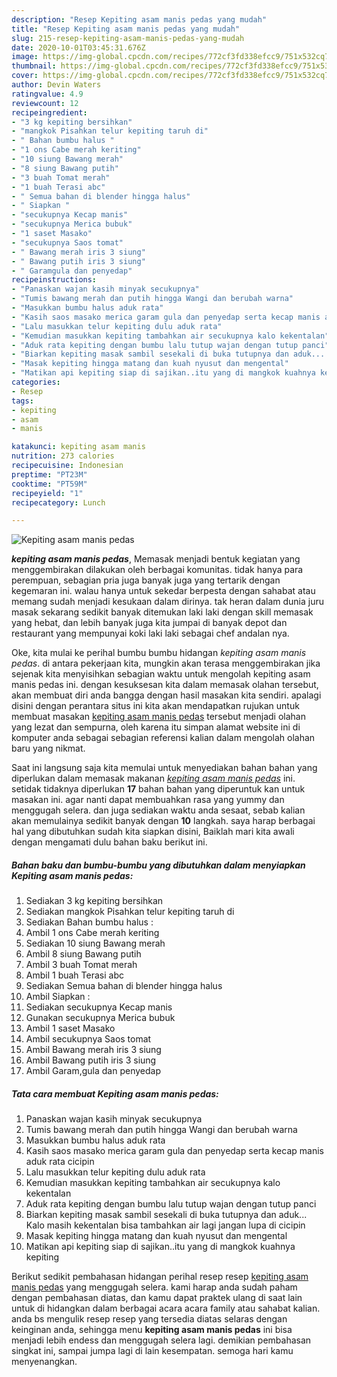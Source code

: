 ```yaml
---
description: "Resep Kepiting asam manis pedas yang mudah"
title: "Resep Kepiting asam manis pedas yang mudah"
slug: 215-resep-kepiting-asam-manis-pedas-yang-mudah
date: 2020-10-01T03:45:31.676Z
image: https://img-global.cpcdn.com/recipes/772cf3fd338efcc9/751x532cq70/kepiting-asam-manis-pedas-foto-resep-utama.jpg
thumbnail: https://img-global.cpcdn.com/recipes/772cf3fd338efcc9/751x532cq70/kepiting-asam-manis-pedas-foto-resep-utama.jpg
cover: https://img-global.cpcdn.com/recipes/772cf3fd338efcc9/751x532cq70/kepiting-asam-manis-pedas-foto-resep-utama.jpg
author: Devin Waters
ratingvalue: 4.9
reviewcount: 12
recipeingredient:
- "3 kg kepiting bersihkan"
- "mangkok Pisahkan telur kepiting taruh di"
- " Bahan bumbu halus "
- "1 ons Cabe merah keriting"
- "10 siung Bawang merah"
- "8 siung Bawang putih"
- "3 buah Tomat merah"
- "1 buah Terasi abc"
- " Semua bahan di blender hingga halus"
- " Siapkan "
- "secukupnya Kecap manis"
- "secukupnya Merica bubuk"
- "1 saset Masako"
- "secukupnya Saos tomat"
- " Bawang merah iris 3 siung"
- " Bawang putih iris 3 siung"
- " Garamgula dan penyedap"
recipeinstructions:
- "Panaskan wajan kasih minyak secukupnya"
- "Tumis bawang merah dan putih hingga Wangi dan berubah warna"
- "Masukkan bumbu halus aduk rata"
- "Kasih saos masako merica garam gula dan penyedap serta kecap manis aduk rata cicipin"
- "Lalu masukkan telur kepiting dulu aduk rata"
- "Kemudian masukkan kepiting tambahkan air secukupnya kalo kekentalan"
- "Aduk rata kepiting dengan bumbu lalu tutup wajan dengan tutup panci"
- "Biarkan kepiting masak sambil sesekali di buka tutupnya dan aduk... Kalo masih kekentalan bisa tambahkan air lagi jangan lupa di cicipin"
- "Masak kepiting hingga matang dan kuah nyusut dan mengental"
- "Matikan api kepiting siap di sajikan..itu yang di mangkok kuahnya kepiting"
categories:
- Resep
tags:
- kepiting
- asam
- manis

katakunci: kepiting asam manis 
nutrition: 273 calories
recipecuisine: Indonesian
preptime: "PT23M"
cooktime: "PT59M"
recipeyield: "1"
recipecategory: Lunch

---
```



![Kepiting asam manis pedas](https://img-global.cpcdn.com/recipes/772cf3fd338efcc9/751x532cq70/kepiting-asam-manis-pedas-foto-resep-utama.jpg)

<b><i>kepiting asam manis pedas</i></b>, Memasak menjadi bentuk kegiatan yang menggembirakan dilakukan oleh berbagai komunitas. tidak hanya para perempuan, sebagian pria juga banyak juga yang tertarik dengan kegemaran ini. walau hanya untuk sekedar berpesta dengan sahabat atau memang sudah menjadi kesukaan dalam dirinya. tak heran dalam dunia juru masak sekarang sedikit banyak ditemukan laki laki dengan skill memasak yang hebat, dan lebih banyak juga kita jumpai di banyak depot dan restaurant yang mempunyai koki laki laki sebagai chef andalan nya.

Oke, kita mulai ke perihal bumbu bumbu hidangan <i>kepiting asam manis pedas</i>. di antara pekerjaan kita, mungkin akan terasa menggembirakan jika sejenak kita menyisihkan sebagian waktu untuk mengolah kepiting asam manis pedas ini. dengan kesuksesan kita dalam memasak olahan tersebut, akan membuat diri anda bangga dengan hasil masakan kita sendiri. apalagi disini dengan perantara situs ini kita akan mendapatkan rujukan untuk membuat masakan <u>kepiting asam manis pedas</u> tersebut menjadi olahan yang lezat dan sempurna, oleh karena itu simpan alamat website ini di komputer anda sebagai sebagian referensi kalian dalam mengolah olahan baru yang nikmat.




Saat ini langsung saja kita memulai untuk menyediakan bahan bahan yang diperlukan dalam memasak makanan <u><i>kepiting asam manis pedas</i></u> ini. setidak tidaknya diperlukan <b>17</b> bahan bahan yang diperuntuk kan untuk masakan ini. agar nanti dapat membuahkan rasa yang yummy dan menggugah selera. dan juga sediakan waktu anda sesaat, sebab kalian akan memulainya sedikit banyak dengan <b>10</b> langkah. saya harap berbagai hal yang dibutuhkan sudah kita siapkan disini, Baiklah mari kita awali dengan mengamati dulu bahan baku berikut ini.

<!--inarticleads1-->

##### Bahan baku dan bumbu-bumbu yang dibutuhkan dalam menyiapkan Kepiting asam manis pedas:

1. Sediakan 3 kg kepiting bersihkan
1. Sediakan mangkok Pisahkan telur kepiting taruh di
1. Sediakan  Bahan bumbu halus :
1. Ambil 1 ons Cabe merah keriting
1. Sediakan 10 siung Bawang merah
1. Ambil 8 siung Bawang putih
1. Ambil 3 buah Tomat merah
1. Ambil 1 buah Terasi abc
1. Sediakan  Semua bahan di blender hingga halus
1. Ambil  Siapkan :
1. Sediakan secukupnya Kecap manis
1. Gunakan secukupnya Merica bubuk
1. Ambil 1 saset Masako
1. Ambil secukupnya Saos tomat
1. Ambil  Bawang merah iris 3 siung
1. Ambil  Bawang putih iris 3 siung
1. Ambil  Garam,gula dan penyedap




<!--inarticleads2-->

##### Tata cara membuat Kepiting asam manis pedas:

1. Panaskan wajan kasih minyak secukupnya
1. Tumis bawang merah dan putih hingga Wangi dan berubah warna
1. Masukkan bumbu halus aduk rata
1. Kasih saos masako merica garam gula dan penyedap serta kecap manis aduk rata cicipin
1. Lalu masukkan telur kepiting dulu aduk rata
1. Kemudian masukkan kepiting tambahkan air secukupnya kalo kekentalan
1. Aduk rata kepiting dengan bumbu lalu tutup wajan dengan tutup panci
1. Biarkan kepiting masak sambil sesekali di buka tutupnya dan aduk... Kalo masih kekentalan bisa tambahkan air lagi jangan lupa di cicipin
1. Masak kepiting hingga matang dan kuah nyusut dan mengental
1. Matikan api kepiting siap di sajikan..itu yang di mangkok kuahnya kepiting




Berikut sedikit pembahasan hidangan perihal resep resep <u>kepiting asam manis pedas</u> yang menggugah selera. kami harap anda sudah paham dengan pembahasan diatas, dan kamu dapat praktek ulang di saat lain untuk di hidangkan dalam berbagai acara acara family atau sahabat kalian. anda bs mengulik resep resep yang tersedia diatas selaras dengan keinginan anda, sehingga menu <b>kepiting asam manis pedas</b> ini bisa menjadi lebih endess dan menggugah selera lagi. demikian pembahasan singkat ini, sampai jumpa lagi di lain kesempatan. semoga hari kamu menyenangkan.
